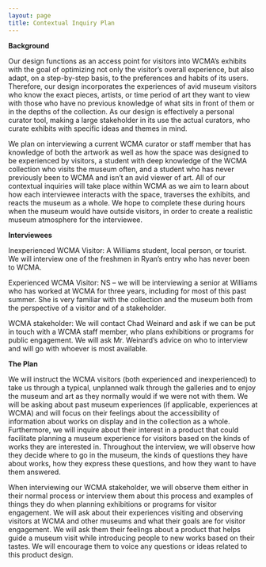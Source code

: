 ```yaml
---
layout: page
title: Contextual Inquiry Plan
---
```


**Background**

Our design functions as an access point for visitors into WCMA’s exhibits with the goal of optimizing not only the visitor’s overall experience, but also adapt, on a step-by-step basis, to the preferences and habits of its users.  Therefore, our design incorporates the experiences of avid museum visitors who know the exact pieces, artists, or time period of art they want to view with those who have no previous knowledge of what sits in front of them or in the depths of the collection.  As our design is effectively a personal curator tool, making a large stakeholder in its use the actual curators, who curate exhibits with specific ideas and themes in mind.  

We plan on interviewing a current WCMA curator or staff member that has knowledge of both the artwork as well as how the space was designed to be experienced by visitors, a student with deep knowledge of the WCMA collection who visits the museum often, and a student who has never previously been to WCMA and isn’t an avid viewer of art.  All of our contextual inquiries will take place within WCMA as we aim to learn about how each interviewee interacts with the space, traverses the exhibits, and reacts the museum as a whole.  We hope to complete these during hours when the museum would have outside visitors, in order to create a realistic museum atmosphere for the interviewee.


**Interviewees**
 
Inexperienced WCMA Visitor: A Williams student, local person, or tourist. We will interview one of the freshmen in Ryan’s entry who has never been to WCMA.
 
Experienced WCMA Visitor: NS – we will be interviewing a senior at Williams who has worked at WCMA for three years, including for most of this past summer. She is very familiar with the collection and the museum both from the perspective of a visitor and of a stakeholder. 
 
WCMA stakeholder: We will contact Chad Weinard and ask if we can be put in touch with a WCMA staff member, who plans exhibitions or programs for public engagement. We will ask Mr. Weinard’s advice on who to interview and will go with whoever is most available.

**The Plan**

We will instruct the WCMA visitors (both experienced and inexperienced) to take us through a typical, unplanned walk through the galleries and to enjoy the museum and art as they normally would if we were not with them. We will be asking about past museum experiences (if applicable, experiences at WCMA) and will focus on their feelings about the accessibility of information about works on display and in the collection as a whole. Furthermore, we will inquire about their interest in a product that could facilitate planning a museum experience for visitors based on the kinds of works they are interested in. Throughout the interview, we will observe how they decide where to go in the museum, the kinds of questions they have about works, how they express these questions, and how they want to have them answered.

When interviewing our WCMA stakeholder, we will observe them either in their normal process or interview them about this process and examples of things they do when planning exhibitions or programs for visitor engagement. We will ask about their experiences visiting and observing visitors at WCMA and other museums and what their goals are for visitor engagement. We will ask them their feelings about a product that helps guide a museum visit while introducing people to new works based on their tastes. We will encourage them to voice any questions or ideas related to this product design.
